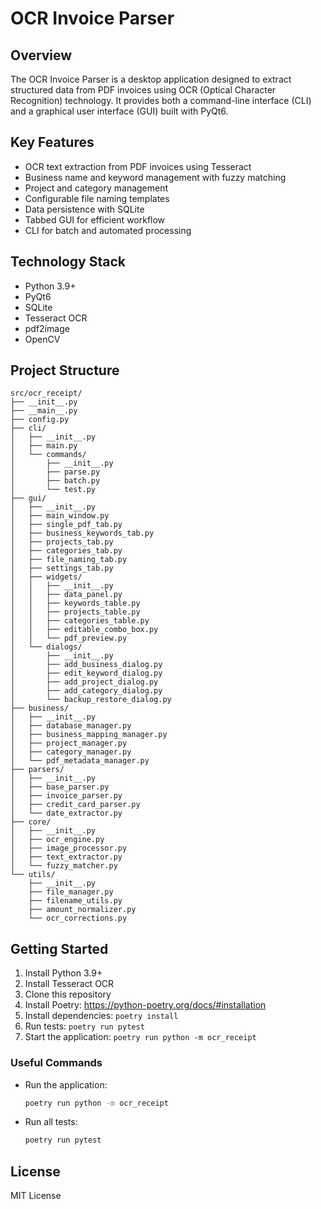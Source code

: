 # OCR Invoice Parser

## Overview
The OCR Invoice Parser is a desktop application designed to extract structured data from PDF invoices using OCR (Optical Character Recognition) technology. It provides both a command-line interface (CLI) and a graphical user interface (GUI) built with PyQt6.

## Key Features
- OCR text extraction from PDF invoices using Tesseract
- Business name and keyword management with fuzzy matching
- Project and category management
- Configurable file naming templates
- Data persistence with SQLite
- Tabbed GUI for efficient workflow
- CLI for batch and automated processing

## Technology Stack
- Python 3.9+
- PyQt6
- SQLite
- Tesseract OCR
- pdf2image
- OpenCV

## Project Structure
```
src/ocr_receipt/
├── __init__.py
├── __main__.py
├── config.py
├── cli/
│   ├── __init__.py
│   ├── main.py
│   └── commands/
│       ├── __init__.py
│       ├── parse.py
│       ├── batch.py
│       └── test.py
├── gui/
│   ├── __init__.py
│   ├── main_window.py
│   ├── single_pdf_tab.py
│   ├── business_keywords_tab.py
│   ├── projects_tab.py
│   ├── categories_tab.py
│   ├── file_naming_tab.py
│   ├── settings_tab.py
│   ├── widgets/
│   │   ├── __init__.py
│   │   ├── data_panel.py
│   │   ├── keywords_table.py
│   │   ├── projects_table.py
│   │   ├── categories_table.py
│   │   ├── editable_combo_box.py
│   │   └── pdf_preview.py
│   └── dialogs/
│       ├── __init__.py
│       ├── add_business_dialog.py
│       ├── edit_keyword_dialog.py
│       ├── add_project_dialog.py
│       ├── add_category_dialog.py
│       └── backup_restore_dialog.py
├── business/
│   ├── __init__.py
│   ├── database_manager.py
│   ├── business_mapping_manager.py
│   ├── project_manager.py
│   ├── category_manager.py
│   └── pdf_metadata_manager.py
├── parsers/
│   ├── __init__.py
│   ├── base_parser.py
│   ├── invoice_parser.py
│   ├── credit_card_parser.py
│   └── date_extractor.py
├── core/
│   ├── __init__.py
│   ├── ocr_engine.py
│   ├── image_processor.py
│   ├── text_extractor.py
│   └── fuzzy_matcher.py
└── utils/
    ├── __init__.py
    ├── file_manager.py
    ├── filename_utils.py
    ├── amount_normalizer.py
    └── ocr_corrections.py
```

## Getting Started
1. Install Python 3.9+
2. Install Tesseract OCR
3. Clone this repository
4. Install Poetry: https://python-poetry.org/docs/#installation
5. Install dependencies: `poetry install`
6. Run tests: `poetry run pytest`
7. Start the application: `poetry run python -m ocr_receipt`

### Useful Commands
- Run the application:
  ```bash
  poetry run python -m ocr_receipt
  ```
- Run all tests:
  ```bash
  poetry run pytest
  ```

## License
MIT License 